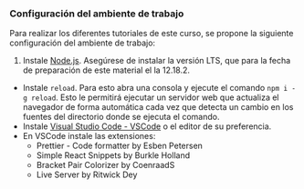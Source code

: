 ### Configuración del ambiente de trabajo

Para realizar los diferentes tutoriales de este curso, se propone la siguiente configuración del ambiente de trabajo:

1. Instale [Node.js](https://nodejs.org/es/). Asegúrese de instalar la versión LTS, que para la fecha de preparación de este material el la 12.18.2.
* Instale `reload`. Para esto abra una consola y ejecute el comando `npm i -g reload`. Esto le permitirá ejecutar un servidor web que actualiza el navegador de forma automática cada vez que detecta un cambio en los fuentes del directorio donde se ejecuta el comando.
* Instale [Visual Studio Code - VSCode](https://code.visualstudio.com/) o el editor de su preferencia. 
* En VSCode instale las extensiones:
    * Prettier - Code formatter by Esben Petersen
    * Simple React Snippets by Burkle Holland
    * Bracket Pair Colorizer by CoenraadS
    * Live Server by Ritwick Dey
